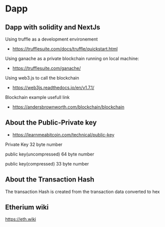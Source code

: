 # Dapp
## Dapp with solidity and NextJs


Using truffle as a development environement
  - https://trufflesuite.com/docs/truffle/quickstart.html
  
Using ganache as a private blockchain running on local machine:
  - https://trufflesuite.com/ganache/

Using web3.js to call the blockchain
 - https://web3js.readthedocs.io/en/v1.7.1/

Blockchain example usefull link
- https://andersbrownworth.com/blockchain/blockchain



## About the Public-Private key
- https://learnmeabitcoin.com/technical/public-key

Private Key 32 byte number

public key(uncompressed) 64 byte number

public key(compressed) 33 byte number

## About the Transaction Hash
The transaction Hash is created from the transaction data converted to hex

## Etherium wiki
https://eth.wiki
